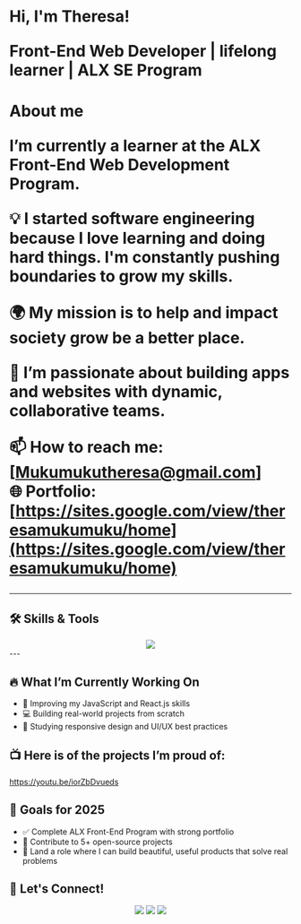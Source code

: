 <h1>Hi, I'm Theresa! 
  
Front-End Web Developer | lifelong learner | ALX SE Program

<h1> About me 
  
I’m currently a **learner at the ALX Front-End Web Development Program**.

💡 I started software engineering because I love **learning and doing hard things**. I'm constantly pushing boundaries to grow my skills.

🌍 My mission is to **help and impact society grow be a better place**.

🤝 I’m passionate about **building apps and websites with dynamic, collaborative teams**.

📫 How to reach me: [Mukumukutheresa@gmail.com]  
🌐 Portfolio: [https://sites.google.com/view/theresamukumuku/home](https://sites.google.com/view/theresamukumuku/home)

---
## 🛠️ Skills & Tools

<div align="center">
  <img src="https://skillicons.dev/icons?i=html,css,js,react,git,github" />
</div>
---

## 🔥 What I’m Currently Working On

- 🌱 Improving my JavaScript and React.js skills
- 💻 Building real-world projects from scratch
- 📘 Studying responsive design and UI/UX best practices

<h2>📺 Here is of the projects I’m proud of:
</h2>

https://youtu.be/iorZbDvueds

## 🎯 Goals for 2025

- ✅ Complete ALX Front-End Program with strong portfolio
- 🔄 Contribute to 5+ open-source projects
- 🌟 Land a role where I can build beautiful, useful products that solve real problems


## 🤝 Let's Connect!

<p align="center">
  <a href="https://linkedin.com/in/theresa-mukumuku"><img src="https://img.shields.io/badge/-LinkedIn-blue?style=for-the-badge&logo=linkedin" /></a>
  <a href="mailto:mukumukutheresa@gmail.com"><img src="https://img.shields.io/badge/-Gmail-red?style=for-the-badge&logo=gmail&logoColor=white" /></a>
  <a href="https://twitter.com/tesatesz"><img src="https://img.shields.io/badge/-Twitter-1DA1F2?style=for-the-badge&logo=twitter&logoColor=white" /></a>
</p>
